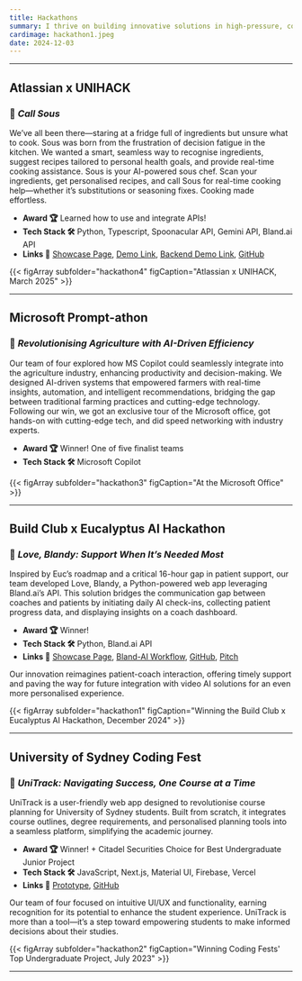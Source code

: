 ```yaml
---
title: Hackathons
summary: I thrive on building innovative solutions in high-pressure, collaborative environments — and hackathons are my favorite playground. Here’s a glimpse into some of the most rewarding projects I’ve been a part of.
cardimage: hackathon1.jpeg
date: 2024-12-03
---
```


---------------------------------------------------------------------------------------------------------------------

## **Atlassian x UNIHACK**
### 🚀 *Call Sous*

We’ve all been there—staring at a fridge full of ingredients but unsure what to cook. Sous was born from the frustration of decision fatigue in the kitchen. We wanted a smart, seamless way to recognise ingredients, suggest recipes tailored to personal health goals, and provide real-time cooking assistance. Sous is your AI-powered sous chef. Scan your ingredients, get personalised recipes, and call Sous for real-time cooking help—whether it’s substitutions or seasoning fixes. Cooking made effortless.

- **Award 🏆** Learned how to use and integrate APIs!
- **Tech Stack 🛠️** Python, Typescript, Spoonacular API, Gemini API, Bland.ai API
- **Links 🔗** [Showcase Page](https://campus.buildclub.ai/projects/0193955a-c4bb-70fa-95cf-9ed495e582da), [Demo Link](https://drive.google.com/file/d/1Z0Fv4IWEY3eSzPv9xpwT1DNZVjyYK-3I/view?usp=sharing), [Backend Demo Link](https://www.loom.com/share/8110baf763c745a286f866b8c942af8b?sid=92782277-2ea3-48ae-84a0-fe700dd972cc), [GitHub](https://github.com/devanshimirchandani/sous)

{{< figArray subfolder="hackathon4" figCaption="Atlassian x UNIHACK, March 2025" >}}

---------------------------------------------------------------------------------------------------------------------

## **Microsoft Prompt-athon**
### 🚀 *Revolutionising Agriculture with AI-Driven Efficiency*

Our team of four explored how MS Copilot could seamlessly integrate into the agriculture industry, enhancing productivity and decision-making. We designed AI-driven systems that empowered farmers with real-time insights, automation, and intelligent recommendations, bridging the gap between traditional farming practices and cutting-edge technology. Following our win, we got an exclusive tour of the Microsoft office, got hands-on with cutting-edge tech, and did speed networking with industry experts.

- **Award 🏆** Winner! One of five finalist teams
- **Tech Stack 🛠️** Microsoft Copilot

{{< figArray subfolder="hackathon3" figCaption="At the Microsoft Office" >}}

---------------------------------------------------------------------------------------------------------------------

## **Build Club x Eucalyptus AI Hackathon**
### 🚀 *Love, Blandy: Support When It’s Needed Most*

Inspired by Euc’s roadmap and a critical 16-hour gap in patient support, our team developed Love, Blandy, a Python-powered web app leveraging Bland.ai’s API. This solution bridges the communication gap between coaches and patients by initiating daily AI check-ins, collecting patient progress data, and displaying insights on a coach dashboard.

- **Award 🏆** Winner!
- **Tech Stack 🛠️** Python, Bland.ai API
- **Links 🔗** [Showcase Page](https://campus.buildclub.ai/projects/0193955a-c4bb-70fa-95cf-9ed495e582da), [Bland-AI Workflow](https://app.bland.ai/dashboard/convo-pathways?id=67e3abe8-6f17-45bf-b683-ba7f0140af19), [GitHub](https://github.com/gitparth12/euc-coach-app), [Pitch](https://drive.google.com/file/d/19TVislLJYD01Ur7npDDCnFFRPWA7cwP9/view)

Our innovation reimagines patient-coach interaction, offering timely support and paving the way for future integration with video AI solutions for an even more personalised experience.

{{< figArray subfolder="hackathon1" figCaption="Winning the Build Club x Eucalyptus AI Hackathon, December 2024" >}}

---------------------------------------------------------------------------------------------------------------------

## **University of Sydney Coding Fest**
### 🚀 *UniTrack: Navigating Success, One Course at a Time*

UniTrack is a user-friendly web app designed to revolutionise course planning for University of Sydney students. Built from scratch, it integrates course outlines, degree requirements, and personalised planning tools into a seamless platform, simplifying the academic journey.

- **Award 🏆** Winner! + Citadel Securities Choice for Best Undergraduate Junior Project
- **Tech Stack 🛠️** JavaScript, Next.js, Material UI, Firebase, Vercel
- **Links 🔗** [Prototype](https://www.unitrack.au), [GitHub](https://www.unitrack.au)

Our team of four focused on intuitive UI/UX and functionality, earning recognition for its potential to enhance the student experience. UniTrack is more than a tool—it’s a step toward empowering students to make informed decisions about their studies.

{{< figArray subfolder="hackathon2" figCaption="Winning Coding Fests' Top Undergraduate Project, July 2023" >}}


---------------------------------------------------------------------------------------------------------------------
